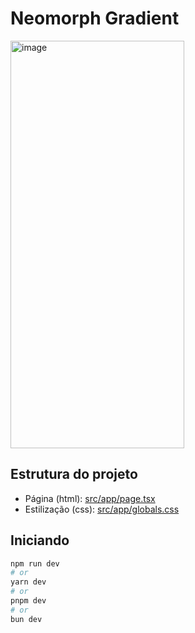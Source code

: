 # Neomorph Gradient

<img width="278" height="652" alt="image" src="https://github.com/user-attachments/assets/f43ed611-4d1b-447a-9a0d-f47f8c08becf" />

## Estrutura do projeto
 - Página (html): [src/app/page.tsx](src/app/page.tsx)
 - Estilização (css): [src/app/globals.css](src/app/globals.css)


## Iniciando

```bash
npm run dev
# or
yarn dev
# or
pnpm dev
# or
bun dev
```
